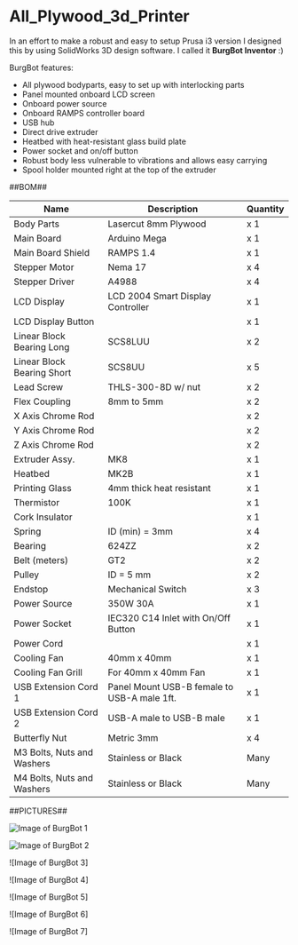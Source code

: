 # All_Plywood_3d_Printer

In an effort to make a robust and easy to setup Prusa i3 version I designed this by using SolidWorks 3D design software. I called it **BurgBot Inventor** :)

BurgBot features:

* All plywood bodyparts, easy to set up with interlocking parts
* Panel mounted onboard LCD screen
* Onboard power source
* Onboard RAMPS controller board
* USB hub
* Direct drive extruder
* Heatbed with heat-resistant glass build plate
* Power socket and on/off button
* Robust body less vulnerable to vibrations and allows easy carrying
* Spool holder mounted right at the top of the extruder

##BOM##

| Name                 | Description          | Quantity      |
| -------------------- | -------------------- | ------------- |
| Body Parts           | Lasercut 8mm Plywood | x 1 |
| Main Board           | Arduino Mega | x 1 |
| Main Board Shield    | RAMPS 1.4 | x 1 |
| Stepper Motor        | Nema 17 | x 4 |
| Stepper Driver       | A4988 | x 4 |
| LCD Display          | LCD 2004 Smart Display Controller | x 1 |
| LCD Display Button   | | x 1 |
| Linear Block Bearing Long | SCS8LUU   |x 2 |
| Linear Block Bearing Short | SCS8UU |x 5 |
| Lead Screw           | THLS-300-8D w/ nut |x 2 |
| Flex Coupling        | 8mm to 5mm |x 2 |
| X Axis Chrome Rod    | |x 2 |
| Y Axis Chrome Rod    | |x 2 |
| Z Axis Chrome Rod    | |x 2 |
| Extruder Assy.       | MK8  |x 1 |
| Heatbed              | MK2B |x 1 |
| Printing Glass       | 4mm thick heat resistant |x 1 |
| Thermistor           | 100K |x 1 |
| Cork Insulator       | |x 1 |
| Spring               | ID (min) = 3mm |x 4 |
| Bearing              | 624ZZ|x 2 |
| Belt (meters)        | GT2  |x 2 |
| Pulley               | ID = 5 mm |x 2 |
| Endstop              | Mechanical Switch |x 3 |
| Power Source         | 350W 30A |x 1 |
| Power Socket         | IEC320 C14 Inlet with On/Off Button |x 1 |
| Power Cord           | |x 1 |
| Cooling Fan          | 40mm x 40mm |x 1 |
| Cooling Fan Grill    | For 40mm x 40mm Fan | x 1 |
| USB Extension Cord 1  | Panel Mount USB-B female to USB-A male 1ft. | x 1 |
| USB Extension Cord 2  | USB-A male to USB-B male | x 1 |
| Butterfly Nut        | Metric 3mm |x 4 |
| M3 Bolts, Nuts and Washers  | Stainless or Black | Many |
| M4 Bolts, Nuts and Washers  | Stainless or Black | Many |

##PICTURES##

![Image of BurgBot 1](All_Plywood_3d_Printer_BurgBot/Media/All_plywood_3d_printer_0.jpg)

![Image of BurgBot 2](https://github.com/utkuburgaz/All_Plywood_3d_Printer_BurgBot/blob/master/Media/All_plywood_3d_printer_0.jpg)

![Image of BurgBot 3]

![Image of BurgBot 4]

![Image of BurgBot 5]

![Image of BurgBot 6]

![Image of BurgBot 7]
